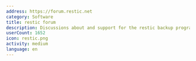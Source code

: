 ```yaml
---
address: https://forum.restic.net
category: Software
title: restic forum
description: Discussions about and support for the restic backup program
userCount: 1652
icon: restic.png
activity: medium
language: en
---
```

